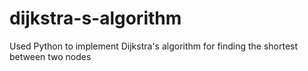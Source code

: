 # dijkstra-s-algorithm
Used Python to implement Dijkstra's algorithm for finding the shortest between two nodes
